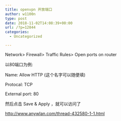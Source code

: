 ```yaml
---
title: openvpn 开放端口
author: w1100n
type: post
date: 2018-11-02T14:08:39+00:00
url: /?p=12844
categories:
  - Uncategorized

---
```

Network> Firewall> Traffic Rules> Open ports on router
  
以80端口为例: 
  
Name: Allow HTTP (这个名字可以随便填)
  
Protocal: TCP
  
External port: 80

然后点击 Save & Apply ，就可以访问了

http://www.anywlan.com/thread-432580-1-1.html